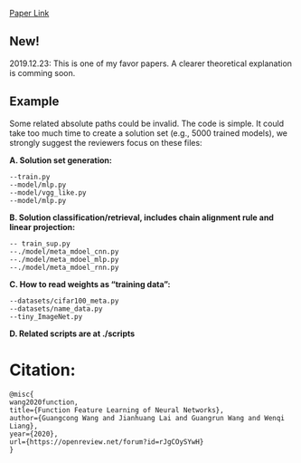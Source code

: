 [Paper Link](https://openreview.net/forum?id=rJgCOySYwH&noteId=rJgCOySYwH&invitationId=ICLR.cc/2020/Conference/Paper1824)
## New!
2019.12.23: This is one of my favor papers. A clearer theoretical explanation is comming soon.









## Example
Some related absolute paths could be invalid. The code is simple. It could take too much time to create a solution set (e.g., 5000 trained models), we strongly suggest the reviewers focus on these files:



**A. Solution set generation:**
```
--train.py
--model/mlp.py
--model/vgg_like.py
--model/mlp.py 
```

**B. Solution classification/retrieval, includes chain alignment rule and linear projection:**
```
-- train_sup.py
--./model/meta_mdoel_cnn.py
--./model/meta_mdoel_mlp.py
--./model/meta_mdoel_rnn.py
```

**C. How to read weights as “training data”:**
```
--datasets/cifar100_meta.py
--datasets/name_data.py
--tiny_ImageNet.py
```

**D. Related scripts are at ./scripts**

# Citation:
```
@misc{
wang2020function,
title={Function Feature Learning of Neural Networks},
author={Guangcong Wang and Jianhuang Lai and Guangrun Wang and Wenqi Liang},
year={2020},
url={https://openreview.net/forum?id=rJgCOySYwH}
}
```
